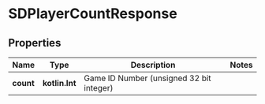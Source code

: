 
# SDPlayerCountResponse

## Properties
Name | Type | Description | Notes
------------ | ------------- | ------------- | -------------
**count** | **kotlin.Int** | Game ID Number (unsigned 32 bit integer) | 




